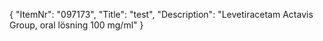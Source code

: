 {
  "ItemNr": "097173",
  "Title": "test",
  "Description": "Levetiracetam Actavis Group, oral lösning 100 mg/ml"
}